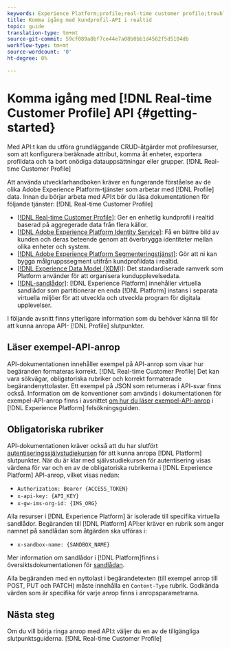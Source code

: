```yaml
---
keywords: Experience Platform;profile;real-time customer profile;troubleshooting;API
title: Komma igång med kundprofil-API i realtid
topic: guide
translation-type: tm+mt
source-git-commit: 59cf089a8bf7ce44e7a08b0bb1d4562f5d5104db
workflow-type: tm+mt
source-wordcount: '0'
ht-degree: 0%

---
```



# Komma igång med [!DNL Real-time Customer Profile] API {#getting-started}

Med API:t kan du utföra grundläggande CRUD-åtgärder mot profilresurser, som att konfigurera beräknade attribut, komma åt enheter, exportera profildata och ta bort onödiga datauppsättningar eller grupper. [!DNL Real-time Customer Profile]

Att använda utvecklarhandboken kräver en fungerande förståelse av de olika Adobe Experience Platform-tjänster som arbetar med [!DNL Profile] data. Innan du börjar arbeta med API:t bör du läsa dokumentationen för följande tjänster: [!DNL Real-time Customer Profile]

* [[!DNL Real-time Customer Profile]](../home.md): Ger en enhetlig kundprofil i realtid baserad på aggregerade data från flera källor.
* [[!DNL Adobe Experience Platform Identity Service]](../../identity-service/home.md): Få en bättre bild av kunden och deras beteende genom att överbrygga identiteter mellan olika enheter och system.
* [[!DNL Adobe Experience Platform Segmenteringstjänst]](../../segmentation/home.md): Gör att ni kan bygga målgruppssegment utifrån kundprofildata i realtid.
* [[!DNL Experience Data Model (XDM)]](../../xdm/home.md): Det standardiserade ramverk som Platform använder för att organisera kundupplevelsedata.
* [[!DNL-sandlådor]](../../sandboxes/home.md): [!DNL Experience Platform] innehåller virtuella sandlådor som partitionerar en enda [!DNL Platform] instans i separata virtuella miljöer för att utveckla och utveckla program för digitala upplevelser.

I följande avsnitt finns ytterligare information som du behöver känna till för att kunna anropa API- [!DNL Profile] slutpunkter.

## Läser exempel-API-anrop

API-dokumentationen innehåller exempel på API-anrop som visar hur begäranden formateras korrekt. [!DNL Real-time Customer Profile] Det kan vara sökvägar, obligatoriska rubriker och korrekt formaterade begärandenyttolaster. Ett exempel på JSON som returneras i API-svar finns också. Information om de konventioner som används i dokumentationen för exempel-API-anrop finns i avsnittet [om hur du läser exempel-API-anrop](../../landing/troubleshooting.md#how-do-i-format-an-api-request) i [!DNL Experience Platform] felsökningsguiden.

## Obligatoriska rubriker

API-dokumentationen kräver också att du har slutfört [autentiseringssjälvstudiekursen](../../tutorials/authentication.md) för att kunna anropa [!DNL Platform] slutpunkter. När du är klar med självstudiekursen för autentisering visas värdena för var och en av de obligatoriska rubrikerna i [!DNL Experience Platform] API-anrop, vilket visas nedan:

* `Authorization: Bearer {ACCESS_TOKEN}`
* `x-api-key: {API_KEY}`
* `x-gw-ims-org-id: {IMS_ORG}`

Alla resurser i [!DNL Experience Platform] är isolerade till specifika virtuella sandlådor. Begäranden till [!DNL Platform] API:er kräver en rubrik som anger namnet på sandlådan som åtgärden ska utföras i:

* `x-sandbox-name: {SANDBOX_NAME}`

Mer information om sandlådor i [!DNL Platform]finns i översiktsdokumentationen för [sandlådan](../../sandboxes/home.md).

Alla begäranden med en nyttolast i begärandetexten (till exempel anrop till POST, PUT och PATCH) måste innehålla en `Content-Type` rubrik. Godkända värden som är specifika för varje anrop finns i anropsparametrarna.

## Nästa steg

Om du vill börja ringa anrop med API:t väljer du en av de tillgängliga slutpunktsguiderna. [!DNL Real-time Customer Profile]